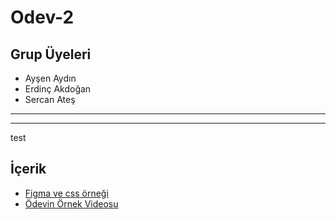 # Odev-2

## Grup Üyeleri
- Ayşen Aydın
- Erdinç Akdoğan
- Sercan Ateş

--------
--------
test

## İçerik

-  [Figma ve css örneği](https://www.figma.com/file/9WxsY4qgl7Elca9cv9Y5z6/Untitled?node-id=0%3A1)
- [Ödevin Örnek Videosu](https://www.loom.com/share/f6db31129ce64027b011a872dd91b867)

